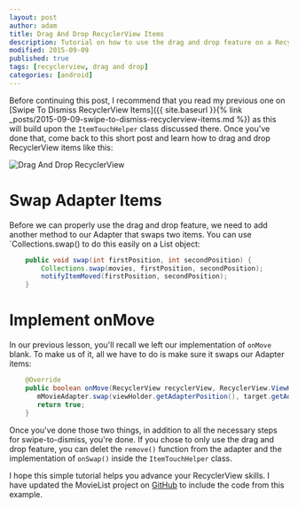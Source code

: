 ```yaml
---
layout: post
author: adam
title: Drag And Drop RecyclerView Items
description: Tutorial on how to use the drag and drop feature on a RecyclerView.
modified: 2015-09-09
published: true
tags: [recyclerview, drag and drop]
categories: [android]
---
```


Before continuing this post, I recommend that you read my previous one on [Swipe To Dismiss RecyclerView Items]({{ site.baseurl }}{% link _posts/2015-09-09-swipe-to-dismiss-recyclerview-items.md %}) as this will build upon the `ItemTouchHelper` class discussed there. Once you've done that, come back to this short post and learn how to drag and drop RecyclerView items like this:

![Drag And Drop RecyclerView](/images/drag-and-drop.gif)

<!--more-->

# Swap Adapter Items

Before we can properly use the drag and drop feature, we need to add another method to our Adapter that swaps two items. You can use `Collections.swap() to do this easily on a List object:

```java
    public void swap(int firstPosition, int secondPosition) {
        Collections.swap(movies, firstPosition, secondPosition);
        notifyItemMoved(firstPosition, secondPosition);
    }
```

# Implement onMove

In our previous lesson, you'll recall we left our implementation of `onMove` blank. To make us of it, all we have to do is make sure it swaps our Adapter items:

```java
    @Override
    public boolean onMove(RecyclerView recyclerView, RecyclerView.ViewHolder viewHolder, RecyclerView.ViewHolder target) {
       mMovieAdapter.swap(viewHolder.getAdapterPosition(), target.getAdapterPosition());
       return true;
    }
```

Once you've done those two things, in addition to all the necessary steps for swipe-to-dismiss, you're done. If you chose to only use the drag and drop feature, you can delet the `remove()` function from the adapter and the implementation of `onSwap()` inside the `ItemTouchHelper` class.

I hope this simple tutorial helps you advance your RecyclerView skills. I have updated the MovieList project on [GitHub](https://github.com/androidessence/SwipeToDismissSample) to include the code from this example.